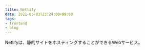 ```yaml
---
title: Netlify
date: 2021-05-03T23:24:00+09:00
tags:
- frontend
- blog
---
```


Netlifyは、静的サイトをホスティングすることができるWebサービス。
